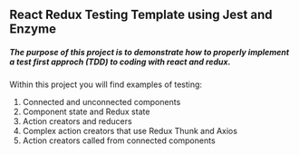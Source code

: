 

<h2>React Redux Testing Template using Jest and Enzyme</h2>
<h5>The purpose of this project is to demonstrate how to properly implement a test first approch (TDD) to coding with react and redux.</h5>

Within this project you will find examples of testing:
<ol>
  <li>Connected and unconnected components</li>
<li>Component state and Redux state</li>
<li>Action creators and reducers</li>
<li>Complex action creators that use Redux Thunk and Axios</li>
<li>Action creators called from connected components</li>
  </ol>
